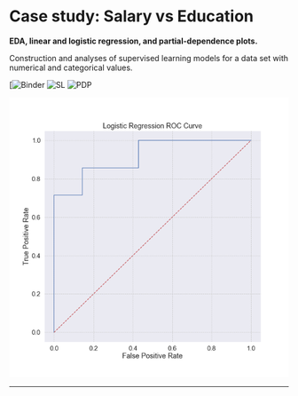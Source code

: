 # Case study: Salary vs Education

__EDA, linear and logistic regression, and partial-dependence plots.__ 

Construction and analyses of supervised learning models for a data set with numerical and categorical values.

[![Binder](https://mybinder.org/v2/gh/hectoramirez/CS_salary_vs_education/master?filepath=Project.ipynb)
![SL](https://img.shields.io/badge/%20-Supervised%20Learning-informational)
![PDP](https://img.shields.io/badge/%20-Partial--Dependence%20plots-green)

![ROC](roc.png)

---